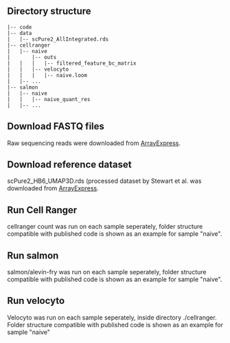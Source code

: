 ## Directory structure
```
|-- code
|-- data
|   |-- scPure2_AllIntegrated.rds
|-- cellranger
|   |-- naive
|       |-- outs
|   |   |   |-- filtered_feature_bc_matrix
|   |   |-- velocyto
|   |   |   |-- naive.loom
|   |-- ...
|-- salmon
|   |-- naive
|   |   |-- naive_quant_res
|   |-- ...
```

## Download FASTQ files
Raw sequencing reads were downloaded from [ArrayExpress](https://www.ebi.ac.uk/biostudies/arrayexpress/studies/E-MTAB-9544?query=E-MTAB-9544).

## Download reference dataset
scPure2_HB6_UMAP3D.rds (processed dataset by Stewart et al. was downloaded from
[ArrayExpress](https://www.ebi.ac.uk/biostudies/arrayexpress/studies/E-MTAB-9544?query=E-MTAB-9544).

## Run Cell Ranger
cellranger count was run on each sample seperately, folder structure compatible with published
code is shown as an example for sample "naive".

## Run salmon
salmon/alevin-fry was run on each sample seperately, folder structure compatible with published
code is shown as an example for sample "naive".

## Run velocyto
Velocyto was run on each sample seperately, inside directory ./cellranger.
Folder structure compatible with published code is shown as an example for sample "naive"